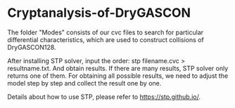 # Cryptanalysis-of-DryGASCON

The folder "Modes" consists of our cvc files to search for particular differential characteristics, which are used to construct collisions of DryGASCON128.

After installing STP solver, input the order: stp filename.cvc > resultname.txt.
And obtain results.
If there are many results, STP solver only returns one of them.
For obtaining all possible results, we need to adjust the model step by step and collect the result one by one.

Details about how to use STP, please refer to https://stp.github.io/.
